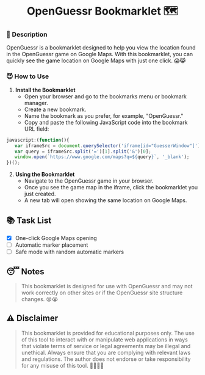 <h1 align="center">OpenGuessr Bookmarklet 🗺️</h1>

### 🤔 Description
OpenGuessr is a bookmarklet designed to help you view the location found in the OpenGuessr game on Google Maps. With this bookmarklet, you can quickly see the game location on Google Maps with just one click. 😱😹

### 😈 How to Use
1. **Install the Bookmarklet**
    - Open your browser and go to the bookmarks menu or bookmark manager.
    - Create a new bookmark.
    - Name the bookmark as you prefer, for example, "OpenGuessr."
    - Copy and paste the following JavaScript code into the bookmark URL field:
```javascript
javascript:(function(){
   var iframeSrc = document.querySelector('iframe[id="GuesserWindow"]').src;
   var query = iframeSrc.split('=')[1].split('&')[0];
   window.open(`https://www.google.com/maps?q=${query}`, '_blank');
})();
```
2. **Using the Bookmarklet**
    - Navigate to the OpenGuessr game in your browser.
    - Once you see the game map in the iframe, click the bookmarklet you just created.
    - A new tab will open showing the same location on Google Maps.

## 📚 Task List
- [x] One-click Google Maps opening
- [ ] Automatic marker placement
- [ ] Safe mode with random automatic markers

## 😴 Notes
> This bookmarklet is designed for use with OpenGuessr and may not work correctly on other sites or if the OpenGuessr site structure changes. 😪😭

## ⚠️ Disclaimer
> This bookmarklet is provided for educational purposes only. The use of this tool to interact with or manipulate web applications in ways that violate terms of service or legal agreements may be illegal and unethical. Always ensure that you are complying with relevant laws and regulations. The author does not endorse or take responsibility for any misuse of this tool. 🏃‍♂️🏃‍♂️
